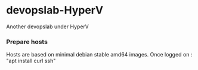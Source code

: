 # devopslab-HyperV
Another devopslab under HyperV

### Prepare hosts
Hosts are based on minimal debian stable amd64 images.
Once logged on : "apt install curl ssh"
